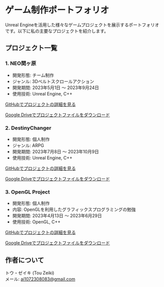 # ゲーム制作ポートフォリオ

Unreal Engineを活用した様々なゲームプロジェクトを展示するポートフォリオです。以下に私の主要なプロジェクトを紹介します。

## プロジェクト一覧

### 1. NEO関ヶ原

- 開発形態: チーム制作
- ジャンル: 3Dベルトスクロールアクション
- 開発期間: 2023年5月1日 ～ 2023年9月24日
- 使用技術: Unreal Engine, C++

[GitHubでプロジェクトの詳細を見る](https://github.com/yu-zuki/NEO)

[Google Driveでプロジェクトファイルをダウンロード](https://drive.google.com)

### 2. DestinyChanger

- 開発形態: 個人制作
- ジャンル: ARPG
- 開発期間: 2023年7月8日 ～ 2023年10月9日
- 使用技術: Unreal Engine, C++

[GitHubでプロジェクトの詳細を見る](https://github.com/yu-zuki/DestinyChanger)

[Google Driveでプロジェクトファイルをダウンロード](https://drive.google.com)

### 3. OpenGL Project

- 開発形態: 個人制作
- 内容: OpenGLを利用したグラフィックスプログラミングの勉強
- 開発期間: 2023年4月13日 ～ 2023年6月29日
- 使用技術: OpenGL, C++

[GitHubでプロジェクトの詳細を見る](https://github.com/yu-zuki/OpenGLProject)

[Google Driveでプロジェクトファイルをダウンロード](https://drive.google.com)

## 作者について

トウ・ゼイキ (Tou Zeiki)   
メール: ai1072308083@gmail.com
